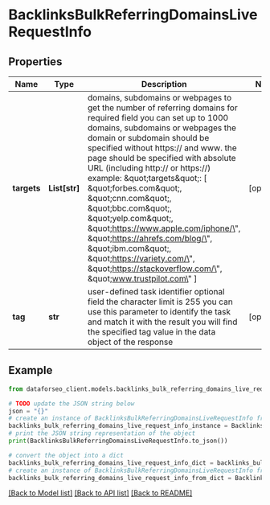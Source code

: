 # BacklinksBulkReferringDomainsLiveRequestInfo


## Properties

Name | Type | Description | Notes
------------ | ------------- | ------------- | -------------
**targets** | **List[str]** | domains, subdomains or webpages to get the number of referring domains for required field you can set up to 1000 domains, subdomains or webpages the domain or subdomain should be specified without https:// and www. the page should be specified with absolute URL (including http:// or https://) example: \&quot;targets\&quot;: [   \&quot;forbes.com\&quot;,   \&quot;cnn.com\&quot;,   \&quot;bbc.com\&quot;,   \&quot;yelp.com\&quot;,   \&quot;https://www.apple.com/iphone/\&quot;,   \&quot;https://ahrefs.com/blog/\&quot;,   \&quot;ibm.com\&quot;,   \&quot;https://variety.com/\&quot;,   \&quot;https://stackoverflow.com/\&quot;,   \&quot;www.trustpilot.com\&quot; ] | [optional] 
**tag** | **str** | user-defined task identifier optional field the character limit is 255 you can use this parameter to identify the task and match it with the result you will find the specified tag value in the data object of the response | [optional] 

## Example

```python
from dataforseo_client.models.backlinks_bulk_referring_domains_live_request_info import BacklinksBulkReferringDomainsLiveRequestInfo

# TODO update the JSON string below
json = "{}"
# create an instance of BacklinksBulkReferringDomainsLiveRequestInfo from a JSON string
backlinks_bulk_referring_domains_live_request_info_instance = BacklinksBulkReferringDomainsLiveRequestInfo.from_json(json)
# print the JSON string representation of the object
print(BacklinksBulkReferringDomainsLiveRequestInfo.to_json())

# convert the object into a dict
backlinks_bulk_referring_domains_live_request_info_dict = backlinks_bulk_referring_domains_live_request_info_instance.to_dict()
# create an instance of BacklinksBulkReferringDomainsLiveRequestInfo from a dict
backlinks_bulk_referring_domains_live_request_info_from_dict = BacklinksBulkReferringDomainsLiveRequestInfo.from_dict(backlinks_bulk_referring_domains_live_request_info_dict)
```
[[Back to Model list]](../README.md#documentation-for-models) [[Back to API list]](../README.md#documentation-for-api-endpoints) [[Back to README]](../README.md)


